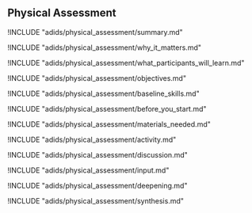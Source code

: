 
##  Physical Assessment

<!-- ![](images/physical_assessment.png "") -->

!INCLUDE "adids/physical_assessment/summary.md"

<!-- Why The Topic Matters -->

!INCLUDE "adids/physical_assessment/why_it_matters.md"

<!--  What Participants Will Learn -->

!INCLUDE "adids/physical_assessment/what_participants_will_learn.md"

<!-- Objectives {.sidebar} -->

!INCLUDE "adids/physical_assessment/objectives.md"

<!-- Baseline Skills -->

!INCLUDE "adids/physical_assessment/baseline_skills.md"

<!-- Before you Start -->

!INCLUDE "adids/physical_assessment/before_you_start.md"

<!-- Materials Needed -->

!INCLUDE "adids/physical_assessment/materials_needed.md"

<!--Activity {.activity} -->

!INCLUDE "adids/physical_assessment/activity.md"

<!--Discussion -->

!INCLUDE "adids/physical_assessment/discussion.md"

<!-- Input -->

!INCLUDE "adids/physical_assessment/input.md"

<!-- Deepening -->

!INCLUDE "adids/physical_assessment/deepening.md"

<!--Synthesis {.synthesis} -->

!INCLUDE "adids/physical_assessment/synthesis.md"

